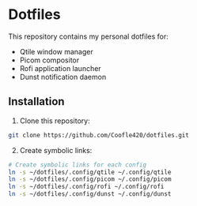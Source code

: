 # Dotfiles

This repository contains my personal dotfiles for:
- Qtile window manager
- Picom compositor
- Rofi application launcher
- Dunst notification daemon

## Installation

1. Clone this repository:
```bash
git clone https://github.com/Coofle420/dotfiles.git
```

2. Create symbolic links:
```bash
# Create symbolic links for each config
ln -s ~/dotfiles/.config/qtile ~/.config/qtile
ln -s ~/dotfiles/.config/picom ~/.config/picom
ln -s ~/dotfiles/.config/rofi ~/.config/rofi
ln -s ~/dotfiles/.config/dunst ~/.config/dunst
```
